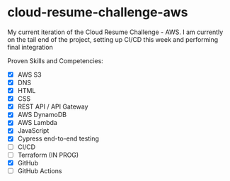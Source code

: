 # cloud-resume-challenge-aws

My current iteration of the Cloud Resume Challenge - AWS. I am currently on the tail end of the project, setting up CI/CD this week and performing final integration

Proven Skills and Competencies:
- [X] AWS S3
- [X] DNS
- [X] HTML
- [X] CSS
- [X] REST API / API Gateway
- [X] AWS DynamoDB
- [X] AWS Lambda
- [X] JavaScript
- [X] Cypress end-to-end testing
- [ ] CI/CD
- [ ] Terraform (IN PROG)
- [X] GitHub
- [ ] GitHub Actions
